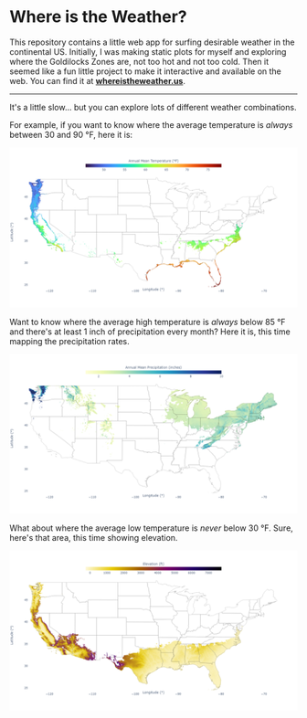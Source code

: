 # Where is the Weather?

This repository contains a little web app for surfing desirable weather in the continental US. Initially, I was making static plots for myself and exploring where the Goldilocks Zones are, not too hot and not too cold. Then it seemed like a fun little project to make it interactive and available on the web. You can find it at [**whereistheweather.us**](http://whereistheweather.us/).

-----

It's a little slow... but you can explore lots of different weather combinations.

For example, if you want to know where the average temperature is *always* between 30 and 90 °F, here it is:

![30-90](img/30-90.png)

Want to know where the average high temperature is *always* below 85 °F and there's at least 1 inch of precipitation every month? Here it is, this time mapping the precipitation rates.

![85-1](img/85-1.png)

What about where the average low temperature is *never* below 30 °F. Sure, here's that area, this time showing elevation.

![30](img/30.png)

